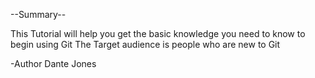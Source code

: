 --Summary--


This Tutorial will help you get the basic knowledge you need to know to begin using Git
The Target audience is people who are new to Git

-Author Dante Jones
